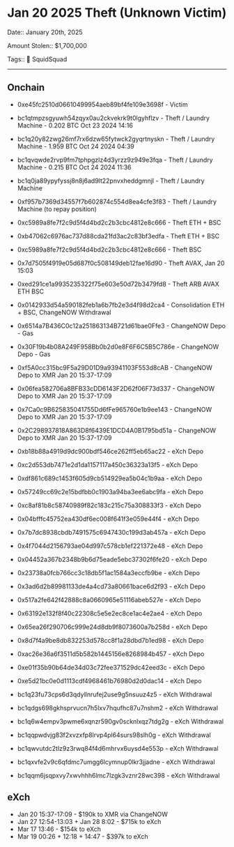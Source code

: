 # Jan 20 2025 Theft (Unknown Victim)

Date:: January 20th, 2025

Amount Stolen:: $1,700,000

Tags:: 🔑 SquidSquad

---

## Onchain



- 0xe45fc2510d06610499954aeb89bf4fe109e3698f - Victim

- bc1qtmpzsgyuwh54zqyx0au2ckvekrk9t0lgyhflzv - Theft / Laundry Machine - 0.202 BTC Oct 23 2024 14:16
- bc1q20y82zwg26mf7rx6dzw65fytwck2gyqrtnyskn - Theft / Laundry Machine - 1.959 BTC Oct 24 2024 04:39
- bc1qvqwde2rvp9fm7tphpgzlz4d3yrzz9z949e3fqa - Theft / Laundry Machine - 0.215 BTC Oct 24 2024 11:36
- bc1q0ja89ypyfyssj8n8j6ad9lt22pnvxheddgmnjl - Theft / Laundry Machine
- 0xf957b7369d34557f7b602874c554d8ea4cfe3f83 - Theft / Laundry Machine (to repay position)

- 0xc5989a8fe7f2c9d5f4d4bd2c2b3cbc4812e8c666 - Theft ETH + BSC
- 0xb47062c6976ac737d88cda21fd3ac2c83bf3edfa - Theft ETH + BSC
- 0xc5989a8fe7f2c9d5f4d4bd2c2b3cbc4812e8c666 - Theft BSC
- 0x7d7505f4919e05d687f0c508149deb12fae16d90 - Theft AVAX, Jan 20 15:03
- 0xed291ce1a9935235322f75e603e50d72b3479fd8 - Theft ARB AVAX ETH BSC

- 0x0142933d54a590182feb1a6b7fb2e3d4f98d2ca4 - Consolidation ETH + BSC, ChangeNOW Withdrawal

- 0x6514a7B436C0c12a251863134B721d61bae0Ffe3 - ChangeNOW Depo - Gas
- 0x30F19b4b08A249F958Bb0b2d0e8F6F6C5B5C786e - ChangeNOW Depo - Gas

- 0xf5A0cc315bc9F5a29D01D9a93941103F553d8cAB - ChangeNOW Depo to XMR Jan 20 15:37-17:09
- 0x06fea582706a8BFB33cDD6143F2D62f06F73d337 - ChangeNOW Depo to XMR Jan 20 15:37-17:09
- 0x7Ca0c9B625835041755Dd6fFe965760e1b9ee143 - ChangeNOW Depo to XMR Jan 20 15:37-17:09
- 0x2C298937818A863D8f6439E1DCD4A0B1795bd51a - ChangeNOW Depo to XMR Jan 20 15:37-17:09

- 0xb18b88a4919d9dc900bdf546ce262ff5eb65ac22 - eXch Depo
- 0xc2d553db7471e2d1da1157117a450c36323a13f5 - eXch Depo
- 0xdf861c689c1453f605d9cb514929ea5b04c1b9aa - eXch Depo
- 0x57249cc69c2e15bdfbb0c1903a94ba3ee6abc9fa - eXch Depo
- 0xc8af81b8c58740989f82c183c215c75a308833f3 - eXch Depo
- 0x04bfffc45752ea430df6ec008f641f3e059e44f4 - eXch Depo
- 0x7b7dc8938cbdb7491575c6947430c199d3ab457a - eXch Depo
- 0x4f7044d2156793ae04d997c578cb1ef221372e48 - eXch Depo
- 0x04452a367b2348b9b6d75eade5ebc37302f6fe20 - eXch Depo
- 0x23738a0fcb766cc3c18db5f1ac1584a3eccfb9be - eXch Depo
- 0x3ad6d2b89981133de4a4cd73a80661bace6d2f93 - eXch Depo
- 0x517a2fe642f42888c8a0660965e51116abeb527e - eXch Depo
- 0x63192e132f8f40c22308c5e5e2ec8ce1ac4e2ae4 - eXch Depo
- 0x65ea26f290706c999e24d8db9f8073600a7b258d - eXch Depo
- 0x8d7f4a9be8db832253d578cc8f1a28dbd7b1ed98 - eXch Depo
- 0xac26e36a6f3511d5b582b1445156e8268984b457 - eXch Depo
- 0xe01f35b90b64de34d03c72fee371529dc42eed3c - eXch Depo
- 0xe5d21bc0e0d1113cdf4968461b76980d2d0dac14 - eXch Depo

- bc1q23fu73cps6d3qdyllnrufej2use9g5nsuuz4z5 - eXch Withdrawal
- bc1qdgs698gkhsprvucn7h5lxv7hqufhc87u7nshm2 - eXch Withdrawal
- bc1q6w4empv3pwme6xqnzr590gv0scknlxqz7tdg2g - eXch Withdrawal
- bc1qqpwdvjg83f2xvzxfp8lrvp4pl64surs98slh0g - eXch Withdrawal
- bc1qwvutdc2tlz9z3rwq84f4d6mhrvx6uysd4e553p - eXch Withdrawal
- bc1qxvfe2v9c6qfdmc7umgg6lcymnup0lkr3jjadne - eXch Withdrawal
- bc1qqm6jsqpxvy7xwvhhh6lmc7lzgk3vznr28wc398 - eXch Withdrawal



## eXch

- Jan 20 15:37-17:09 - $190k to XMR via ChangeNOW
- Jan 27 12:54-13:03 + Jan 28 8:02 - $715k to eXch
- Mar 17 13:46 - $154k to eXch 
- Mar 19 00:26 + 12:18 + 14:47 - $397k to eXch 

